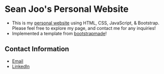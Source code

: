 # Sean Joo's Personal Website
* This is my [personal website](https://seanjoo4.github.io/) using HTML, CSS, JavaScript, & Bootstrap. Please feel free to explore my page, and contact me for any inquiries!
* Implemented a template from [bootstrapmade](https://bootstrapmade.com/)!
## Contact Information 
  * <a href="mailto: joo21@purdue.edu">Email</a>
  * [LinkedIn](https://www.linkedin.com/in/seanjoo4/)
